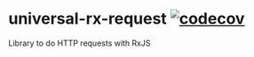 # universal-rx-request [![codecov](https://codecov.io/gh/datacamp/rd-to-json-parser/branch/master/graph/badge.svg)](https://codecov.io/gh/datacamp/rd-to-json-parser)

Library to do HTTP requests with RxJS

